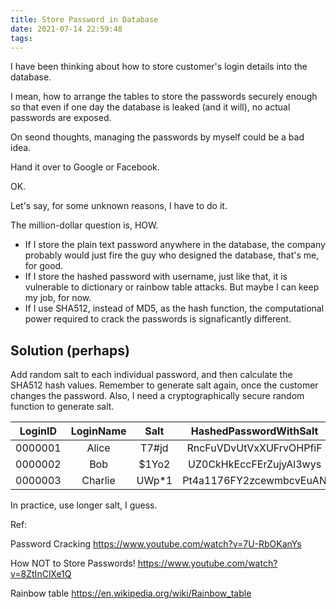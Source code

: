 ```yaml
---
title: Store Password in Database
date: 2021-07-14 22:59:48
tags:
---
```

I have been thinking about how to store customer's login details into the database.

I mean, how to arrange the tables to store the passwords securely enough so that even if one day the database is leaked (and it will), no actual passwords are exposed.

On seond thoughts, managing the passwords by myself could be a bad idea.

Hand it over to Google or Facebook.

OK.

Let's say, for some unknown reasons, I have to do it.

The million-dollar question is, HOW.

- If I store the plain text password anywhere in the database, the company probably would just fire the guy who designed the database, that's me, for good.
- If I store the hashed password with username, just like that, it is vulnerable to dictionary or rainbow table attacks. But maybe I can keep my job, for now.
- If I use SHA512, instead of MD5, as the hash function, the computational power required to crack the passwords is signaficantly different.

## Solution (perhaps) 

Add random salt to each individual password, and then calculate the SHA512 hash values. Remember to generate salt again, once the customer changes the password. Also, I need a cryptographically secure random function to generate salt.

| LoginID |  LoginName  |  Salt |  HashedPasswordWithSalt |
|:-------:|:-----------:|:-----:|:-----------------------:|
| 0000001 |     Alice   | T7#jd | RncFuVDvUtVxXUFrvOHPfiF |
| 0000002 |      Bob    | $1Yo2 | UZ0CkHkEccFErZujyAl3wys |
| 0000003 |    Charlie  | UWp*1 | Pt4a1176FY2zcewmbcvEuAN |

In practice, use longer salt, I guess.

Ref:

Password Cracking
https://www.youtube.com/watch?v=7U-RbOKanYs

How NOT to Store Passwords!
https://www.youtube.com/watch?v=8ZtInClXe1Q

Rainbow table
https://en.wikipedia.org/wiki/Rainbow_table